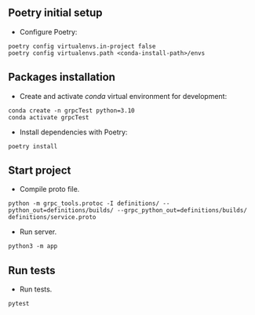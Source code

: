 ## Poetry initial setup
- Configure Poetry:

```shell
poetry config virtualenvs.in-project false
poetry config virtualenvs.path <conda-install-path>/envs
```

## Packages installation
- Create and activate *conda* virtual environment for development:

```shell
conda create -n grpcTest python=3.10
conda activate grpcTest
```

- Install dependencies with Poetry:

```shell
poetry install
```

## Start project
- Compile proto file.

```shell
python -m grpc_tools.protoc -I definitions/ --python_out=definitions/builds/ --grpc_python_out=definitions/builds/ definitions/service.proto
```

- Run server.

```shell
python3 -m app
```

## Run tests
- Run tests.

```shell
pytest
```
